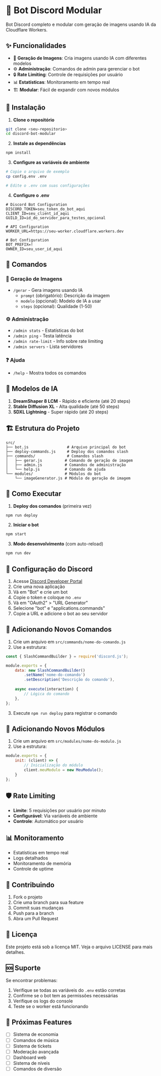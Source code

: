# 🤖 Bot Discord Modular

Bot Discord completo e modular com geração de imagens usando IA da Cloudflare Workers.

## ✨ Funcionalidades

- 🎨 **Geração de Imagens**: Cria imagens usando IA com diferentes modelos
- ⚙️ **Administração**: Comandos de admin para gerenciar o bot
- 🔒 **Rate Limiting**: Controle de requisições por usuário
- 📊 **Estatísticas**: Monitoramento em tempo real
- 🏗️ **Modular**: Fácil de expandir com novos módulos

## 🚀 Instalação

1. **Clone o repositório**
```bash
git clone <seu-repositorio>
cd discord-bot-modular
```

2. **Instale as dependências**
```bash
npm install
```

3. **Configure as variáveis de ambiente**
```bash
# Copie o arquivo de exemplo
cp config.env .env

# Edite o .env com suas configurações
```

4. **Configure o .env**
```env
# Discord Bot Configuration
DISCORD_TOKEN=seu_token_do_bot_aqui
CLIENT_ID=seu_client_id_aqui
GUILD_ID=id_do_servidor_para_testes_opcional

# API Configuration
WORKER_URL=https://seu-worker.cloudflare.workers.dev

# Bot Configuration
BOT_PREFIX=!
OWNER_ID=seu_user_id_aqui
```

## 🎯 Comandos

### 🎨 Geração de Imagens
- `/gerar` - Gera imagens usando IA
  - `prompt` (obrigatório): Descrição da imagem
  - `modelo` (opcional): Modelo de IA a usar
  - `steps` (opcional): Qualidade (1-50)

### ⚙️ Administração
- `/admin stats` - Estatísticas do bot
- `/admin ping` - Testa latência
- `/admin rate-limit` - Info sobre rate limiting
- `/admin servers` - Lista servidores

### ❓ Ajuda
- `/help` - Mostra todos os comandos

## 🤖 Modelos de IA

1. **DreamShaper 8 LCM** - Rápido e eficiente (até 20 steps)
2. **Stable Diffusion XL** - Alta qualidade (até 50 steps)
3. **SDXL Lightning** - Super rápido (até 20 steps)

## 🏗️ Estrutura do Projeto

```
src/
├── bot.js                 # Arquivo principal do bot
├── deploy-commands.js     # Deploy dos comandos slash
├── commands/              # Comandos slash
│   ├── gerar.js          # Comando de geração de imagem
│   ├── admin.js          # Comandos de administração
│   └── help.js           # Comando de ajuda
└── modules/              # Módulos do bot
    └── imageGenerator.js # Módulo de geração de imagem
```

## 🚀 Como Executar

1. **Deploy dos comandos** (primeira vez)
```bash
npm run deploy
```

2. **Iniciar o bot**
```bash
npm start
```

3. **Modo desenvolvimento** (com auto-reload)
```bash
npm run dev
```

## 🔧 Configuração do Discord

1. Acesse [Discord Developer Portal](https://discord.com/developers/applications)
2. Crie uma nova aplicação
3. Vá em "Bot" e crie um bot
4. Copie o token e coloque no `.env`
5. Vá em "OAuth2" > "URL Generator"
6. Selecione "bot" e "applications.commands"
7. Copie a URL e adicione o bot ao seu servidor

## 📝 Adicionando Novos Comandos

1. Crie um arquivo em `src/commands/nome-do-comando.js`
2. Use a estrutura:

```javascript
const { SlashCommandBuilder } = require('discord.js');

module.exports = {
    data: new SlashCommandBuilder()
        .setName('nome-do-comando')
        .setDescription('Descrição do comando'),
    
    async execute(interaction) {
        // Lógica do comando
    },
};
```

3. Execute `npm run deploy` para registrar o comando

## 🔧 Adicionando Novos Módulos

1. Crie um arquivo em `src/modules/nome-do-modulo.js`
2. Use a estrutura:

```javascript
module.exports = {
    init: (client) => {
        // Inicialização do módulo
        client.meuModulo = new MeuModulo();
    }
};
```

## 🛡️ Rate Limiting

- **Limite**: 5 requisições por usuário por minuto
- **Configurável**: Via variáveis de ambiente
- **Controle**: Automático por usuário

## 📊 Monitoramento

- Estatísticas em tempo real
- Logs detalhados
- Monitoramento de memória
- Controle de uptime

## 🤝 Contribuindo

1. Fork o projeto
2. Crie uma branch para sua feature
3. Commit suas mudanças
4. Push para a branch
5. Abra um Pull Request

## 📄 Licença

Este projeto está sob a licença MIT. Veja o arquivo LICENSE para mais detalhes.

## 🆘 Suporte

Se encontrar problemas:

1. Verifique se todas as variáveis do `.env` estão corretas
2. Confirme se o bot tem as permissões necessárias
3. Verifique os logs do console
4. Teste se o worker está funcionando

## 🔮 Próximas Features

- [ ] Sistema de economia
- [ ] Comandos de música
- [ ] Sistema de tickets
- [ ] Moderação avançada
- [ ] Dashboard web
- [ ] Sistema de níveis
- [ ] Comandos de diversão
